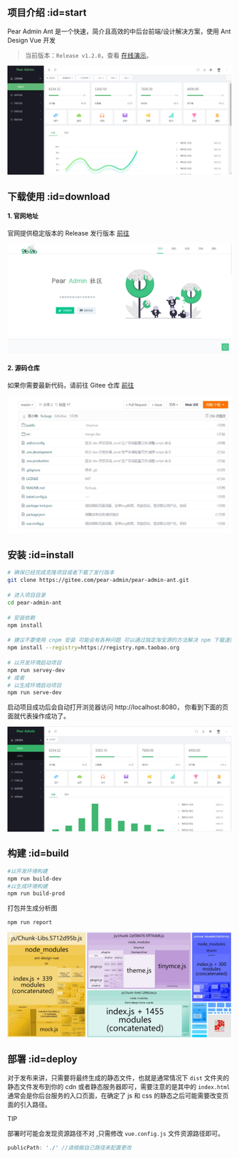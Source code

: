 ## 项目介绍  :id=start

Pear Admin Ant 是一个快速，简介且高效的中后台前端/设计解决方案，使用 Ant Design Vue 开发

> 当前版本：`Release v1.2.0`，查看 [在线演示](http://ant.pearadmin.com)。

![开始使用](README_files/2.png)


## 下载使用  :id=download


#### 1. 官网地址

官网提供稳定版本的 Release 发行版本 [前往](http://www.pearadmin.com)

![官方网址](README_files/1.png)

#### 2. 源码仓库

如果你需要最新代码，请前往 Gitee 仓库 [前往](https://gitee.com/pear-admin/pear-admin-ant)

![源码仓库](README_files/2.jpg)





## 安装  :id=install

```bash
# 确保已经完成克隆项目或者下载了发行版本
git clone https://gitee.com/pear-admin/pear-admin-ant.git

# 进入项目目录
cd pear-admin-ant

# 安装依赖
npm install

# 建议不要使用 cnpm 安装 可能会有各种问题 可以通过指定淘宝源的方法解决 npm 下载速度慢的问题
npm install --registry=https://registry.npm.taobao.org

# 以开发环境启动项目
npm run servey-dev
# 或者
# 以生成环境启动项目
npm run serve-dev
```

启动项目成功后会自动打开浏览器访问 http://localhost:8080， 你看到下面的页面就代表操作成功了。

![安装成功](README_files/3.jpg)



## 构建  :id=build

```bash
#以开发环境构建
npm run build-dev
#以生成环境构建
npm run build-prod

```

打包并生成分析图

```
npm run report
```

![安装成功](README_files/4.jpg)

## 部署  :id=deploy

对于发布来讲，只需要将最终生成的静态文件，也就是通常情况下 `dist` 文件夹的静态文件发布到你的 cdn 或者静态服务器即可，需要注意的是其中的 `index.html` 通常会是你后台服务的入口页面，在确定了 js 和 css 的静态之后可能需要改变页面的引入路径。

TIP

部署时可能会发现资源路径不对 ,只需修改 `vue.config.js` 文件资源路径即可。

```js
publicPath: './' //请根据自己路径来配置更改
```